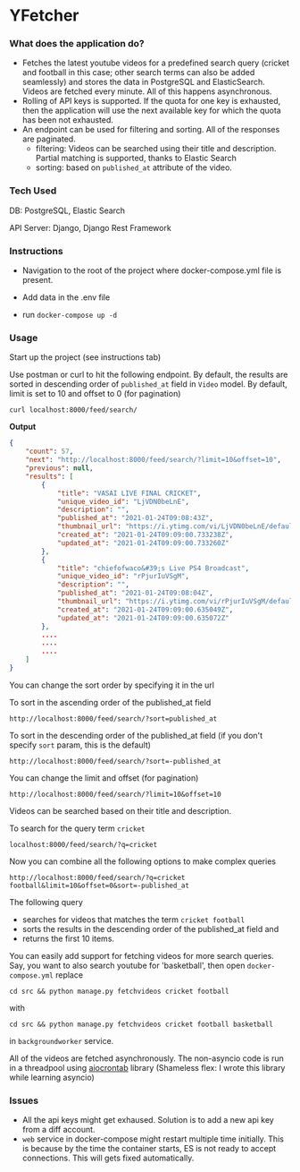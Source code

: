 # YFetcher

### **What does the application do?**

- Fetches the latest youtube videos for a predefined search query (cricket and football in this case; other search terms can also be added seamlessly) and stores the data in PostgreSQL and ElasticSearch. Videos are fetched every minute. All of this happens asynchronous. 
- Rolling of API keys is supported. If the quota for one key is exhausted, then the application will use the next available key for which the quota has been not exhausted. 
- An endpoint can be used for filtering and sorting. All of the responses are paginated.
  - filtering: Videos can be searched using their title and description. Partial matching is supported, thanks to Elastic Search
  - sorting: based on `published_at` attribute of the video.   


### Tech Used

DB: PostgreSQL, Elastic Search

API Server: Django, Django Rest Framework


### Instructions

- Navigation to the root of the project where docker-compose.yml file is present.
- Add data in the .env file

- run `docker-compose up -d`


### **Usage**

Start up the project (see instructions tab)

Use postman or curl to hit the following endpoint. By default, the results are sorted in descending order of  `published_at` field in `Video` model. By default, limit is set to 10 and offset to 0 (for pagination)

```
curl localhost:8000/feed/search/
```

**Output**

```json
{
    "count": 57,
    "next": "http://localhost:8000/feed/search/?limit=10&offset=10",
    "previous": null,
    "results": [
        {
            "title": "VASAI LIVE FINAL CRICKET",
            "unique_video_id": "LjVDN0beLnE",
            "description": "",
            "published_at": "2021-01-24T09:08:43Z",
            "thumbnail_url": "https://i.ytimg.com/vi/LjVDN0beLnE/default.jpg",
            "created_at": "2021-01-24T09:09:00.733238Z",
            "updated_at": "2021-01-24T09:09:00.733260Z"
        },
        {
            "title": "chiefofwaco&#39;s Live PS4 Broadcast",
            "unique_video_id": "rPjurIuVSgM",
            "description": "",
            "published_at": "2021-01-24T09:08:04Z",
            "thumbnail_url": "https://i.ytimg.com/vi/rPjurIuVSgM/default.jpg",
            "created_at": "2021-01-24T09:09:00.635049Z",
            "updated_at": "2021-01-24T09:09:00.635072Z"
        },
  		....
        ....
        ....
    ]
}
```



You can change the sort order by specifying it in the url

To sort in the ascending order of the published_at field

```
http://localhost:8000/feed/search/?sort=published_at
```



To sort in the descending order of the published_at field (if you don't specify `sort` param, this is the default)

```
http://localhost:8000/feed/search/?sort=-published_at
```



You can change the limit and offset (for pagination)

```
http://localhost:8000/feed/search/?limit=10&offset=10
```



Videos can be searched based on their title and description.

To search for the query term `cricket`

```
localhost:8000/feed/search/?q=cricket
```



Now you can combine all the following options to make complex queries

```
http://localhost:8000/feed/search/?q=cricket football&limit=10&offset=0&sort=-published_at
```

The following query 

- searches for videos that matches the term `cricket football` 
- sorts the results in the descending order of the published_at field and 
- returns the first 10 items.



You can easily add support for fetching videos for more search queries. Say, you want to also search youtube for 'basketball', then open `docker-compose.yml` replace 

`cd src && python manage.py fetchvideos cricket football` 

with

 `cd src && python manage.py fetchvideos cricket football basketball`

 in `backgroundworker` service.

All of the videos are fetched asynchronously. The non-asyncio code is run in a threadpool using [aiocrontab](https://github.com/bhaveshpraveen/aiocrontab) library (Shameless flex: I wrote this library while learning asyncio)



### Issues

- All the api keys might get exhaused. Solution is to add a new api key from a diff account.
- `web` service in docker-compose might restart multiple time initially. This is because by the time the container starts, ES is not ready to accept connections. This will gets fixed automatically. 
